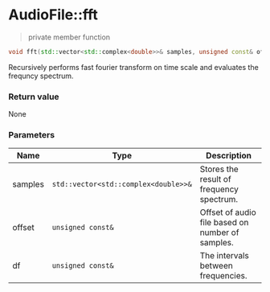 # AudioFile::fft

> private member function
```c++
void fft(std::vector<std::complex<double>>& samples, unsigned const& offset, unsigned const& df);
```
Recursively performs fast fourier transform on time scale and evaluates the frequncy spectrum.

### Return value
None

### Parameters
Name | Type | Description
--- | --- | ---
samples | `std::vector<std::complex<double>>&` | Stores the result of frequency spectrum.
offset | `unsigned const&` | Offset of audio file based on number of samples.
df | `unsigned const&` | The intervals between frequencies.
